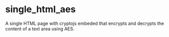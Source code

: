 # single_html_aes
A single HTML page with cryptojs embeded that encrypts and decrypts the content of a text area using AES.
